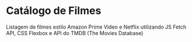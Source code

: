 # Catálogo de Filmes
Listagem de filmes estilo Amazon Prime Video e Netflix utilizando JS Fetch API, CSS Flexbox e API do TMDB (The Movies Database)
